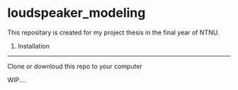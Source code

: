 # loudspeaker_modeling

This repositary is created for my project thesis in the final year of NTNU. 

1. Installation
---------------------------------------------
Clone or downloud this repo to your computer


WIP....
